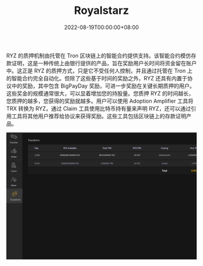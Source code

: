 ﻿---
title: "Royalstarz"
description: "Royal Starz，也称为 RYZ，是一种基于 Tron 区块链的 TRC20 代币，允许高利息奖励质押."
date: 2022-08-19T00:00:00+08:00
lastmod: 2022-08-19T00:00:00+08:00
draft: false
authors: ["boogArno"]
featuredImage: "royalstarz.png"
tags: ["High risk","Royalstarz"]
categories: ["nfts"]
nfts: ["High risk"]
blockchain: "TRON"
website: "https://www.royalstarz.win/"
twitter: "https://twitter.com/Royalstarz_"
discord: ""
telegram: "https://t.me/royalstarz"
github: "https://github.com/royalstarz"
youtube: ""
twitch: ""
facebook: ""
instagram: ""
reddit: ""
medium: "https://medium.com/@royalstarz/ryz-staking-and-rewards-walkthrough-bd4fc5599bf5"
steam: ""
gitbook: ""
googleplay: ""
appstore: ""
status: "Live"
weight: 
lightgallery: true
toc: true
pinned: false
recommend: false
recommend1: false
---
RYZ 的质押机制由托管在 Tron 区块链上的智能合约提供支持。该智能合约模仿存款证明，这是一种传统上由银行提供的产品，旨在奖励用户长时间将资金留在账户中。这正是 RYZ 的质押方式，只是它不受任何人控制，并且通过托管在 Tron 上的智能合约完全自动化。但除了这些基于时间的奖励之外，RYZ 还具有内置于协议中的奖励，其中包含 BigPayDay 奖励，可进一步奖励在关键长期质押的用户。这些奖金的规模通常很大，可以显着增加您的持股量。您质押 RYZ 的时间越长，您质押的越多，您获得的奖励就越多。用户可以使用 Adoption Amplifier 工具将 TRX 转换为 RYZ，通过 Claim 工具使用比特币持有量来声明 RYZ，还可以通过引用工具将其他用户推荐给协议来获得奖励。这些工具包括区块链上的存款证明产品。

![royalstarz-dapp-defi-tron-image1_fc204e377dd61bd9e1574ebe41a8e858](royalstarz-dapp-defi-tron-image1_fc204e377dd61bd9e1574ebe41a8e858.png)